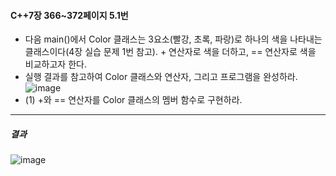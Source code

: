 #### C++7장 366~372페이지 5.1번
* 다음 main()에서 Color 클래스는 3요소(빨강, 초록, 파랑)로 하나의 색을 나타내는 클래스이다(4장 실습 문제 1번 참고). + 연산자로 색을 더하고, == 연산자로 색을 비교하고자 한다.
* 실행 결과를 참고하여 Color 클래스와 연산자, 그리고 프로그램을 완성하라.
![image](https://github.com/user-attachments/assets/2630b782-aa74-40af-93fc-e3bc76ec90ec)
* (1) +와 == 연산자를 Color 클래스의 멤버 함수로 구현하라.
---
##### 결과
![image](https://github.com/user-attachments/assets/27fef87a-7e13-4b46-8482-1e8fbdd77a70)

